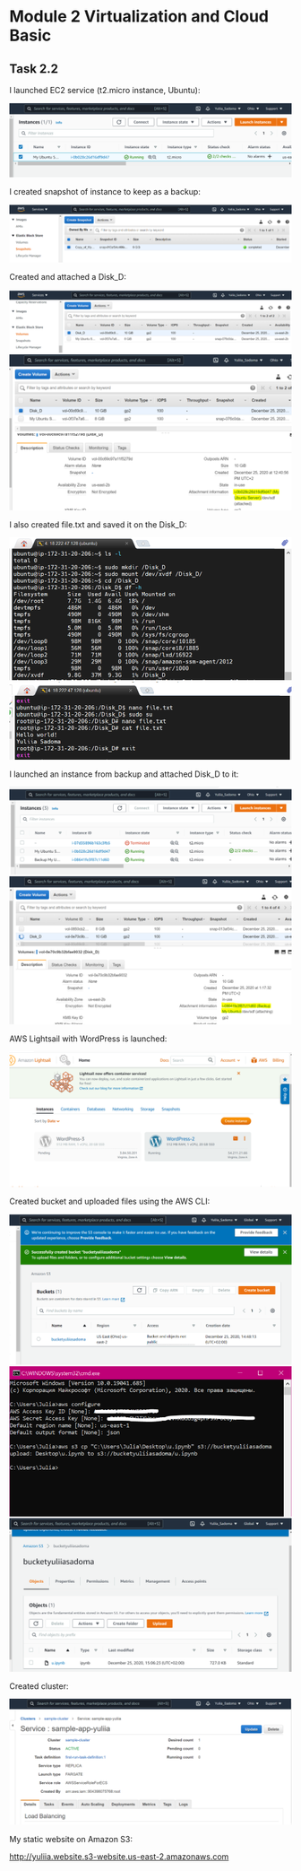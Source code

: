# Module 2 Virtualization and Cloud Basic

## Task 2.2

I launched EC2 service (t2.micro instance, Ubuntu):

<img src="https://github.com/Yuliia-Sadoma/DevOps_online_Kyiv_2020Q42021Q1/blob/main/m2/task2.2/screenshots/1.PNG?raw=true">

I created snapshot of instance to keep as a backup:

<img src="https://github.com/Yuliia-Sadoma/DevOps_online_Kyiv_2020Q42021Q1/blob/main/m2/task2.2/screenshots/2.PNG?raw=true">

Created and attached a Disk_D:

<img src="https://github.com/Yuliia-Sadoma/DevOps_online_Kyiv_2020Q42021Q1/blob/main/m2/task2.2/screenshots/3.PNG?raw=true">

<img src="https://github.com/Yuliia-Sadoma/DevOps_online_Kyiv_2020Q42021Q1/blob/main/m2/task2.2/screenshots/4.PNG?raw=true">

I also created file.txt and saved it on the Disk_D:

<img src="https://github.com/Yuliia-Sadoma/DevOps_online_Kyiv_2020Q42021Q1/blob/main/m2/task2.2/screenshots/7.PNG?raw=true">

<img src="https://github.com/Yuliia-Sadoma/DevOps_online_Kyiv_2020Q42021Q1/blob/main/m2/task2.2/screenshots/8.PNG?raw=true">

I launched an instance from backup and attached Disk_D to it:

<img src="https://github.com/Yuliia-Sadoma/DevOps_online_Kyiv_2020Q42021Q1/blob/main/m2/task2.2/screenshots/11.PNG?raw=true">

<img src="https://github.com/Yuliia-Sadoma/DevOps_online_Kyiv_2020Q42021Q1/blob/main/m2/task2.2/screenshots/12.PNG?raw=true">

AWS Lightsail with WordPress is launched:

<img src="https://github.com/Yuliia-Sadoma/DevOps_online_Kyiv_2020Q42021Q1/blob/main/m2/task2.2/screenshots/17.PNG?raw=true">

Created bucket and uploaded files using the AWS CLI:

<img src="https://github.com/Yuliia-Sadoma/DevOps_online_Kyiv_2020Q42021Q1/blob/main/m2/task2.2/screenshots/13.PNG?raw=true">

<img src="https://github.com/Yuliia-Sadoma/DevOps_online_Kyiv_2020Q42021Q1/blob/main/m2/task2.2/screenshots/14.PNG?raw=true">

<img src="https://github.com/Yuliia-Sadoma/DevOps_online_Kyiv_2020Q42021Q1/blob/main/m2/task2.2/screenshots/15.PNG?raw=true">

Created cluster:

<img src="https://github.com/Yuliia-Sadoma/DevOps_online_Kyiv_2020Q42021Q1/blob/main/m2/task2.2/screenshots/16.PNG?raw=true">

My static website on Amazon S3:

http://yuliia.website.s3-website.us-east-2.amazonaws.com
